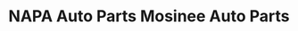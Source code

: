 ---
title: "NAPA Auto Parts Mosinee Auto Parts"
url: /mosinee/napa-auto-parts-mosinee-auto-parts/
shop: Autoteile
---